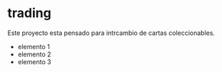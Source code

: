 # trading
Este proyecto esta pensado para intrcambio de cartas coleccionables.

- elemento 1
- elemento 2
- elemento 3